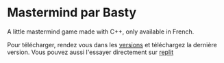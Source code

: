 # Mastermind par Basty
A little mastermind game made with C++, only available in French.

Pour télécharger, rendez vous dans les [versions](https://github.com/Basty7/Mastermind/releases) et téléchargez la dernière version.
Vous pouvez aussi l'essayer directement sur [replit](https://replit.com/@basty7/Mastermind?v=1)
